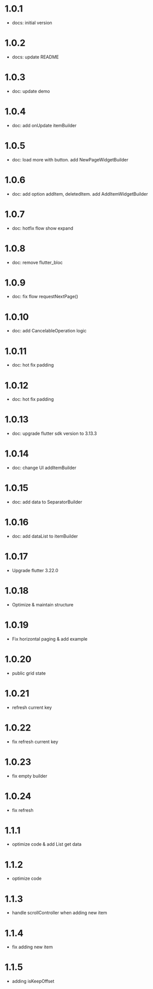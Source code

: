 # 1.0.1
- docs: initial version

# 1.0.2
- docs: update README

# 1.0.3
- doc: update demo

# 1.0.4
- doc: add onUpdate itemBuilder

# 1.0.5
- doc: load more with button. add NewPageWidgetBuilder

# 1.0.6
- doc: add option addItem, deletedItem. add AddItemWidgetBuilder

# 1.0.7
- doc: hotfix flow show expand

# 1.0.8
- doc: remove flutter_bloc

# 1.0.9
- doc: fix flow requestNextPage()

# 1.0.10
- doc: add CancelableOperation logic

# 1.0.11
- doc: hot fix padding

# 1.0.12
- doc: hot fix padding

# 1.0.13
- doc: upgrade flutter sdk version to 3.13.3

# 1.0.14
- doc: change UI addItemBuilder

# 1.0.15
- doc: add data to SeparatorBuilder

# 1.0.16
- doc: add dataList to itemBuilder

# 1.0.17
- Upgrade flutter 3.22.0

# 1.0.18
- Optimize & maintain structure

# 1.0.19
- Fix horizontal paging & add example

# 1.0.20
- public grid state

# 1.0.21
- refresh current key

# 1.0.22
- fix refresh current key

# 1.0.23
- fix empty builder

# 1.0.24
- fix refresh


# 1.1.1
- optimize code & add List<ItemType> get data

# 1.1.2
- optimize code

# 1.1.3
- handle scrollController when adding new item

# 1.1.4
- fix adding new item

# 1.1.5
- adding isKeepOffset


